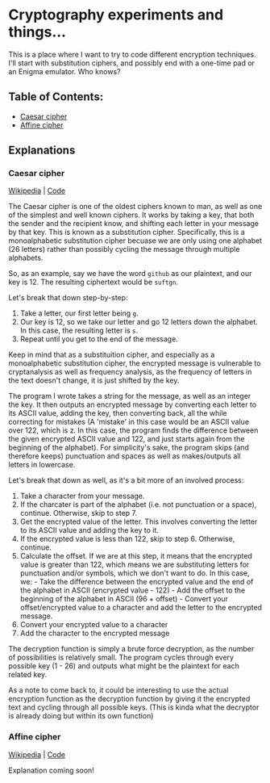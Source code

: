 # Cryptography experiments and things...
This is a place where I want to try to code different encryption techniques. I'll start with substitution ciphers, and possibly end with a one-time pad or an Enigma emulator. Who knows?

## Table of Contents:
  - [Caesar cipher](#caesar-cipher)
  - [Affine cipher](#affine-cipher)

## Explanations

### Caesar cipher
[Wikipedia](https://en.wikipedia.org/wiki/Caesar_cipher) | 
[Code](https://github.com/BoundlessCarrot/cryptography-stuff/blob/master/simple%20caesar%20cipher.py)

The Caesar cipher is one of the oldest ciphers known to man, as well as one of the simplest and well known ciphers. It works by taking a key, that both the sender and the recipient know, and shifting each letter in your message by that key. This is known as a substitution cipher. Specifically, this is a monoalphabetic substitution cipher becuase we are only using one alphabet (26 letters) rather than possibly cycling the message through multiple alphabets.

So, as an example, say we have the word ```github``` as our plaintext, and our key is 12. The resulting ciphertext would be ```suftgn```.

Let's break that down step-by-step:
  1. Take a letter, our first letter being `g`.
  2. Our key is 12, so we take our letter and go 12 letters down the alphabet. In this case, the resulting letter is `s`.
  3. Repeat until you get to the end of the message.

Keep in mind that as a substituition cipher, and especially as a monoalphabetic substitution cipher, the encrypted message is vulnerable to cryptanalysis as well as frequency analysis, as the frequency of letters in the text doesn't change, it is just shifted by the key.

The program I wrote takes a string for the message, as well as an integer the key. It then outputs an encrypted message by converting each letter to its ASCII value, adding the key, then converting back, all the while correcting for mistakes (A 'mistake' in this case would be an ASCII value over 122, which is z. In this case, the program finds the difference between the given encrypted ASCII value and 122, and just starts again from the beginning of the alphabet). For simplicity's sake, the program skips (and therefore keeps) punctuation and spaces as well as makes/outputs all letters in lowercase.

Let's break that down as well, as it's a bit more of an involved process:

  1. Take a character from your message.
  2. If the charcater is part of the alphabet (i.e. not punctuation or a space), continue. Otherwise, skip to step 7.
  3. Get the encrypted value of the letter. This involves converting the letter to its ASCII value and adding the key to it.
  4. If the encrypted value is less than 122, skip to step 6. Otherwise, continue.
  5. Calculate the offset. If we are at this step, it means that the encrypted value is greater than 122, which means we are substituting letters for punctuation and/or symbols, which we don't want to do. In this case, we:
    - Take the difference between the encrypted value and the end of the alphabet in ASCII (encrypted value - 122)
    - Add the offset to the beginning of the alphabet in ASCII (96 + offset)
    - Convert your offset/encrypted value to a character and add the letter to the encrypted message.
  6. Convert your encrypted value to a character
  7. Add the character to the encrypted message

The decryption function is simply a brute force decryption, as the number of possibilities is relatively small. The program cycles through every possible key (1 - 26) and outputs what might be the plaintext for each related key. 

As a note to come back to, it could be interesting to use the actual encryption function as the decryption function by giving it the encrypted text and cycling through all possible keys. (This is kinda what the decryptor is already doing but within its own function)

### Affine cipher
[Wikipedia](https://en.wikipedia.org/wiki/Affine_cipher) | 
[Code](https://github.com/BoundlessCarrot/cryptography-stuff/blob/master/affine%20cipher.py)

Explanation coming soon!
